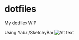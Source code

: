 # dotfiles
My dotfiles WIP

Using Yabai/SketchyBar
![Alt text](https://github.com/gldtn/dotfiles/blob/main/shots/dotfiles-shot.png?raw=true "WIP")
